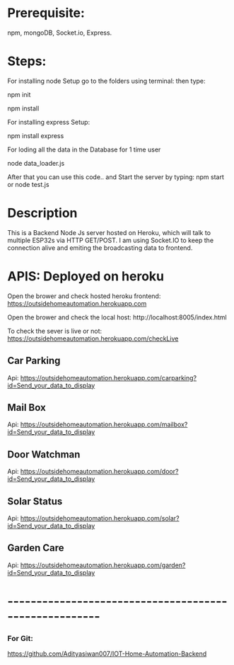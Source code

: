 # Prerequisite:
  npm, mongoDB, Socket.io, Express. 

# Steps:

For installing node Setup go to the folders using terminal:
then type:
  
  npm init
  
  npm install 
  
For installing express Setup:
 
  npm install express
  
For loding all the data in the Database for 1 time user
  
  node data_loader.js
  
After that you can use this code.. and Start the server by typing: npm start or node test.js


# Description

 This is a Backend Node Js server hosted on Heroku, which will talk to multiple ESP32s via HTTP GET/POST.
 I am using Socket.IO to keep the connection alive and emiting the broadcasting data to frontend. 

# APIS: Deployed on heroku 

 Open the brower and check hosted heroku frontend: https://outsidehomeautomation.herokuapp.com

 Open the brower and check the local host: http://localhost:8005/index.html 
 
 To check the sever is live or not: https://outsidehomeautomation.herokuapp.com/checkLive



 ## Car Parking 

 Api: https://outsidehomeautomation.herokuapp.com/carparking?id=Send_your_data_to_display

 ## Mail Box 

 Api: https://outsidehomeautomation.herokuapp.com/mailbox?id=Send_your_data_to_display

 ## Door Watchman

 Api: https://outsidehomeautomation.herokuapp.com/door?id=Send_your_data_to_display

 ## Solar Status

 Api: https://outsidehomeautomation.herokuapp.com/solar?id=Send_your_data_to_display

 ## Garden Care 

 Api: https://outsidehomeautomation.herokuapp.com/garden?id=Send_your_data_to_display




# ------------------------------------------------------


### For Git: 

https://github.com/Adityasiwan007/IOT-Home-Automation-Backend






